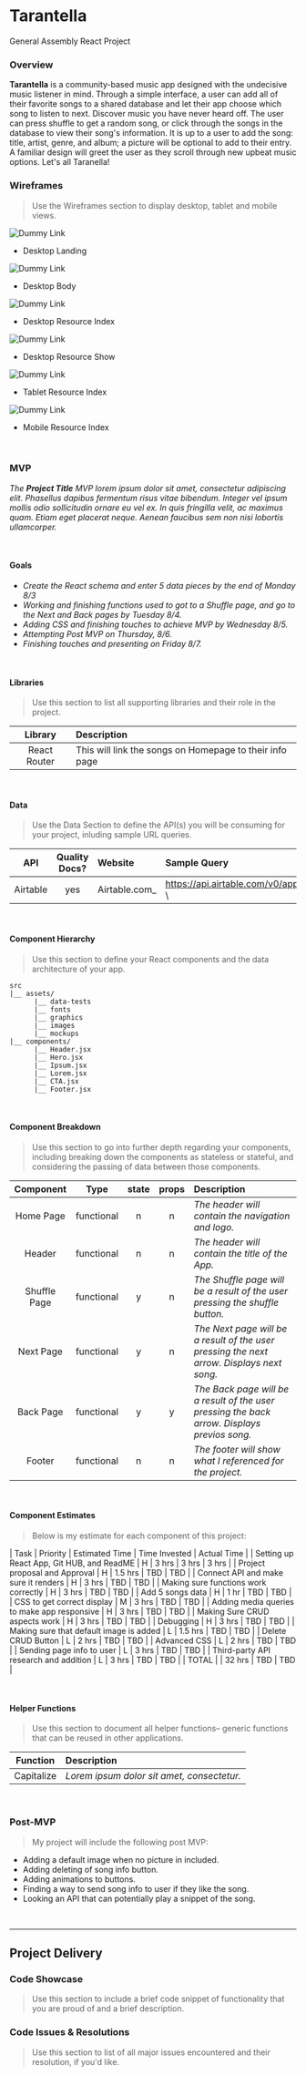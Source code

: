 # Tarantella
General Assembly React Project

### Overview

**Tarantella** is a community-based music app designed with the undecisive music listener in mind. Through a simple interface, a user can add all of their favorite songs to a shared database and let their app choose which song to listen to next. Discover music you have never heard off. The user can press shuffle to get a random song, or click through the songs in the database to view their song's information. It is up to a user to add the song: title, artist, genre, and album; a picture will be optional to add to their entry. A familiar design will greet the user as they scroll through new upbeat music options. Let's all Taranella! 
<br>

### Wireframes

> Use the Wireframes section to display desktop, tablet and mobile views.

![Dummy Link](url)

- Desktop Landing

![Dummy Link](url)

- Desktop Body

![Dummy Link](url)

- Desktop Resource Index

![Dummy Link](url)

- Desktop Resource Show

![Dummy Link](url)

- Tablet Resource Index

![Dummy Link](url)

- Mobile Resource Index

<br>

### MVP

_The **Project Title** MVP lorem ipsum dolor sit amet, consectetur adipiscing elit. Phasellus dapibus fermentum risus vitae bibendum. Integer vel ipsum mollis odio sollicitudin ornare eu vel ex. In quis fringilla velit, ac maximus quam. Etiam eget placerat neque. Aenean faucibus sem non nisi lobortis ullamcorper._

<br>

#### Goals

- _Create the React schema and enter 5 data pieces by the end of Monday 8/3_
- _Working and finishing functions used to got to a Shuffle page, and go to the Next and Back pages by Tuesday 8/4._
- _Adding CSS and finishing touches to achieve MVP by Wednesday 8/5._
- _Attempting Post MVP on Thursday, 8/6._
- _Finishing touches and presenting on Friday 8/7._

<br>

#### Libraries

> Use this section to list all supporting libraries and their role in the project.

|     Library      | Description                                |
| :--------------: | :----------------------------------------- |
|   React Router   | This will link the songs on Homepage to their info page |



<br>

#### Data

> Use the Data Section to define the API(s) you will be consuming for your project, inluding sample URL queries.

|    API     | Quality Docs? | Website       | Sample Query                            |
| :--------: | :-----------: | :------------ | :-------------------------------------- |
| Airtable |      yes      | Airtable.com_ |https://api.airtable.com/v0/appgWGu76q5261d23/Songs/recSbscsBZCjyVBoi \ |

<br>

#### Component Hierarchy

> Use this section to define your React components and the data architecture of your app.

```
src
|__ assets/
      |__ data-tests
      |__ fonts
      |__ graphics
      |__ images
      |__ mockups
|__ components/
      |__ Header.jsx
      |__ Hero.jsx
      |__ Ipsum.jsx
      |__ Lorem.jsx
      |__ CTA.jsx
      |__ Footer.jsx
```

<br>

#### Component Breakdown

> Use this section to go into further depth regarding your components, including breaking down the components as stateless or stateful, and considering the passing of data between those components.

|  Component   |    Type    | state | props | Description                                                      |
| :----------: | :--------: | :---: | :---: | :--------------------------------------------------------------- |
|    Home Page    | functional |   n   |   n   | _The header will contain the navigation and logo._               |
|    Header    | functional |   n   |   n   | _The header will contain the title of the App._               |
|  Shuffle Page  | functional |   y   |   n   | _The Shuffle page will be a result of the user pressing the shuffle button._       |
|   Next Page    |   functional    |   y   |   n   | _The Next page will be a result of the user pressing the next arrow. Displays next song._      |
| Back Page | functional |   y   |   y   | _The Back page will be a result of the user pressing the back arrow. Displays previos song._                 |
|    Footer    | functional |   n   |   n   | _The footer will show what I referenced for the project._ |

<br>

#### Component Estimates

> Below is my estimate for each component of this project:

| Task                | Priority | Estimated Time | Time Invested | Actual Time |
|     Setting up React App, Git HUB, and ReadME  |    H     |     3 hrs      |     3 hrs     |     3 hrs     |
|     Project proposal and Approval       |    H     |     1.5 hrs      |     TBD     |     TBD     |
|      Connect API and make sure it renders      |    H     |     3 hrs      |      TBD     |    TBD    |
|     Making sure functions work correctly       |    H     |     3 hrs      |     TBD     |     TBD     |
|      Add 5 songs data       |    H     |     1 hr      |     TBD     |     TBD     |
|     CSS to get correct display    |    M     |     3 hrs      |     TBD     |     TBD     |
|      Adding media queries to make app responsive    |    H     |     3 hrs      |     TBD     |     TBD     |
|     Making Sure CRUD aspects work  |    H     |     3 hrs      |     TBD     |     TBD     |
|      Debugging  |    H     |     3 hrs      |     TBD     |     TBD     |
|      Making sure that default image is added  |    L     |     1.5 hrs      |     TBD     |     TBD     |
|      Delete CRUD Button      |    L     |     2 hrs      |     TBD     |     TBD     |
|      Advanced CSS     |    L     |     2 hrs      |     TBD     |     TBD     |
|      Sending page info to user    |    L     |     3 hrs      |     TBD     |     TBD     |
|      Third-party API research and addition     |    L     |     3 hrs      |     TBD     |     TBD     |
|     TOTAL                    |          |     32 hrs      |     TBD     |     TBD     |

<br>

#### Helper Functions

> Use this section to document all helper functions– generic functions that can be reused in other applications.

|  Function  | Description                                |
| :--------: | :----------------------------------------- |
| Capitalize | _Lorem ipsum dolor sit amet, consectetur._ |

<br>

### Post-MVP

> My project will include the following post MVP:

- Adding a default image when no picture in included.
- Adding deleting of song info button.
- Adding animations to buttons.
- Finding a way to send song info to user if they like the song.
- Looking an API that can potentially play a snippet of the song.


<br>

***

## Project Delivery

### Code Showcase

> Use this section to include a brief code snippet of functionality that you are proud of and a brief description.

### Code Issues & Resolutions

> Use this section to list of all major issues encountered and their resolution, if you'd like.

